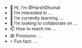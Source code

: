 - 👋 Hi, I’m @HarshDhumal
- 👀 I’m interested in ...
- 🌱 I’m currently learning ...
- 💞️ I’m looking to collaborate on ...
- 📫 How to reach me ...
- 😄 Pronouns: ...
- ⚡ Fun fact: ...

<!---
HarshDhumal/HarshDhumal is a ✨ special ✨ repository because its `README.md` (this file) appears on your GitHub profile.
You can click the Preview link to take a look at your changes.
--->
